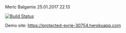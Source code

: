 Meric Balgamis
25.01.2017
22.13

[![Build Status](https://travis-ci.org/mericbalgamis/myDemoApp.svg?branch=master)](https://travis-ci.org/mericbalgamis/myDemoApp)

Demo site: https://protected-eyrie-30754.herokuapp.com
